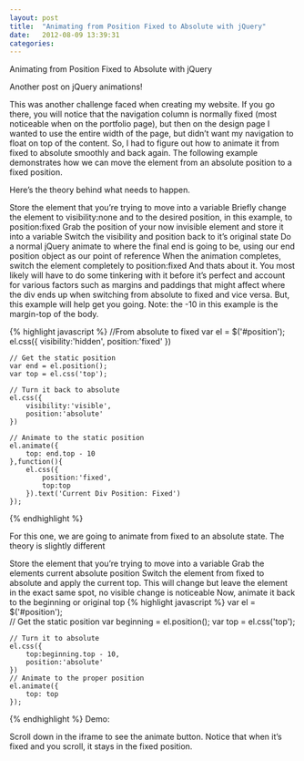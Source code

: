 ```yaml
---
layout: post
title:  "Animating from Position Fixed to Absolute with jQuery"
date:   2012-08-09 13:39:31
categories: 
---
```


Animating from Position Fixed to Absolute with jQuery

Another post on jQuery animations!

This was another challenge faced when creating my website. If you go there, you will notice that the navigation column is normally fixed (most noticeable when on the portfolio page), but then on the design page I wanted to use the entire width of the page, but didn’t want my navigation to float on top of the content. So, I had to figure out how to animate it from fixed to absolute smoothly and back again. The following example demonstrates how we can move the element from an absolute position to a fixed position.

Here’s the theory behind what needs to happen.

Store the element that you’re trying to move into a variable
Briefly change the element to visibility:none and to the desired position, in this example, to position:fixed
Grab the position of your now invisible element and store it into a variable
Switch the visibility and position back to it’s original state
Do a normal jQuery animate to where the final end is going to be, using our end position object as our point of reference
When the animation completes, switch the element completely to position:fixed
And thats about it. You most likely will have to do some tinkering with it before it’s perfect and account for various factors such as margins and paddings that might affect where the div ends up when switching from absolute to fixed and vice versa. But, this example will help get you going. Note: the -10 in this example is the margin-top of the body.

{% highlight javascript %}
    //From absolute to fixed
    var el = $('#position');   
    el.css({
        visibility:'hidden',
        position:'fixed'
    })

    // Get the static position
    var end = el.position();
    var top = el.css('top');

    // Turn it back to absolute
    el.css({
        visibility:'visible',
        position:'absolute'
    })

    // Animate to the static position
    el.animate({ 
        top: end.top - 10
    },function(){
        el.css({
            position:'fixed',
            top:top
        }).text('Current Div Position: Fixed')
    });
{% endhighlight %}

For this one, we are going to animate from fixed to an absolute state. The theory is slightly different

Store the element that you’re trying to move into a variable
Grab the elements current absolute position
Switch the element from fixed to absolute and apply the current top. This will change but leave the element in the exact same spot, no visible change is noticeable
Now, animate it back to the beginning or original top
{% highlight javascript %}
    var el = $('#position');  
    // Get the static position
    var beginning = el.position();
    var top = el.css('top');
    
    // Turn it to absolute
    el.css({
        top:beginning.top - 10,
        position:'absolute'
    })
    // Animate to the proper position
    el.animate({
        top: top
    });
{% endhighlight %}
Demo:

Scroll down in the iframe to see the animate button. Notice that when it’s fixed and you scroll, it stays in the fixed position.